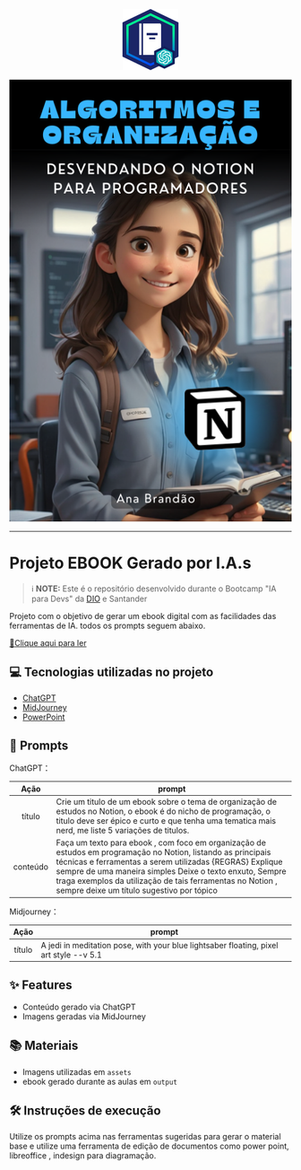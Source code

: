 <p align="center">
    <img width="100" src="assets/banner.png">
</p>

<p align="center">
<img src="assets/cover.png" alt=""></p>

-------------

# Projeto EBOOK Gerado por I.A.s


 > ℹ️ **NOTE:** Este é o repositório desenvolvido durante o Bootcamp "IA para Devs" da [DIO](https://dio.me) e Santander

Projeto com o objetivo de gerar um ebook digital com as facilidades das ferramentas de IA. todos os prompts
seguem abaixo.

<a href="outputs/Algoritmos e Organização Desvendando o Notion para Programadores.pdf" title="View PDF now"> 📕Clique aqui para ler</a>

## 💻 Tecnologias utilizadas no projeto

- [ChatGPT](https://chat.openai.com/) 
- [MidJourney](https://www.midjourney.com/app/)
- [PowerPoint](https://www.microsoft.com/en/microsoft-365/powerpoint)

## 🧠 Prompts

ChatGPT：

|   Ação   | prompt                                                                                                                                                                                                                                                                         |
| :------: | ------------------------------------------------------------------------------------------------------------------------------------------------------------------------------------------------------------------------------------------------------------------------------ |
|  título  | Crie um titulo de um ebook sobre o tema de organização de estudos no Notion, o ebook é do nicho de programação, o titulo deve ser épico e curto e que tenha uma tematica mais nerd, me liste 5 variações de titulos.                                                        |
| conteúdo | Faça um texto para ebook , com foco em organização de estudos em programação no Notion, listando as principais técnicas e ferramentas a serem utilizadas {REGRAS} Explique sempre de uma maneira simples Deixe o texto enxuto, Sempre traga exemplos da utilização de tais ferramentas no Notion , sempre deixe um título sugestivo por tópico |


Midjourney：

|  Ação  | prompt                                                                                 |
| :----: | -------------------------------------------------------------------------------------- |
| título | A jedi in meditation pose, with your blue lightsaber floating, pixel art style --v 5.1 |

## ✨ Features

- Conteúdo gerado via ChatGPT
- Imagens geradas via MidJourney

## 📚 Materiais

- Imagens utilizadas em `assets`
- ebook gerado durante as aulas em `output`

## 🛠️ Instruções de execução

Utilize os prompts acima nas ferramentas sugeridas para gerar o material base e utilize uma ferramenta de edição de documentos como power point, libreoffice , indesign para diagramação.

